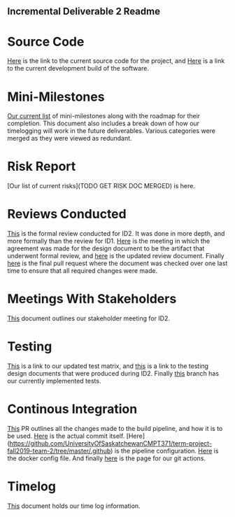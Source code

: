 ## Incremental Deliverable 2 Readme

# Source Code

[Here](https://github.com/UniversityOfSaskatchewanCMPT371/term-project-fall2019-team-2/tree/develop/src) is the link to the current source code for the project, and [Here](https://dev.braunson.me/) is a link to the current development build of the software.

# Mini-Milestones

[Our current list](https://github.com/UniversityOfSaskatchewanCMPT371/term-project-fall2019-team-2/blob/master/documents/ID2/ID3%20Mini-Milestones.pdf) of mini-milestones along with the roadmap for their completion.  This document also includes a break down of how our timelogging will work in the future deliverables.  Various categories were merged as they were viewed as redundant.

# Risk Report

[Our list of current risks](TODO GET RISK DOC MERGED) is here. 

# Reviews Conducted

[This](hhttps://github.com/UniversityOfSaskatchewanCMPT371/term-project-fall2019-team-2/blob/master/documents/reviews/ID2FormalReview.pdf) is the formal review conducted for ID2. It was done in more depth, and more formally than the review for ID1. [Here](https://github.com/UniversityOfSaskatchewanCMPT371/term-project-fall2019-team-2/blob/master/documents/meetings/agenda10.15.md) is the meeting in which the agreement was made for the design document to be the artifact that underwent formal review, and [here](https://github.com/UniversityOfSaskatchewanCMPT371/term-project-fall2019-team-2/blob/master/documents/reviews/DocReview.tex) is the updated review document.  Finally [here](https://github.com/UniversityOfSaskatchewanCMPT371/term-project-fall2019-team-2/pull/56) is the final pull request where the document was checked over one last time to ensure that all required changes were made.

# Meetings With Stakeholders

[This](https://github.com/UniversityOfSaskatchewanCMPT371/term-project-fall2019-team-2/blob/master/documents/meetings/stakeholder19.4.md) document outlines our stakeholder meeting for ID2. 

# Testing

[This](https://docs.google.com/spreadsheets/d/1ZnNRrXKV4FqdfMf8I6ga-5IDUYAZFbtIXiw5_pEGHTY/edit#gid=0) is a link to our updated test matrix, and [this](https://github.com/UniversityOfSaskatchewanCMPT371/term-project-fall2019-team-2/blob/master/documents/ID2/TestDesignDoc.pdf) is a link to the testing design documents that were produced during ID2.  Finally [this](https://github.com/UniversityOfSaskatchewanCMPT371/term-project-fall2019-team-2/tree/evv446-testing/src/__tests__) branch has our currently implemented tests.

# Continous Integration

[This](https://github.com/UniversityOfSaskatchewanCMPT371/term-project-fall2019-team-2/pull/44) PR outlines all the changes made to the build pipeline, and how it is to be used. [Here](https://github.com/UniversityOfSaskatchewanCMPT371/term-project-fall2019-team-2/tree/develop/documents/builds) is the actual commit itself. [Here] (https://github.com/UniversityOfSaskatchewanCMPT371/term-project-fall2019-team-2/tree/master/.github) is the pipeline configuration.  [Here](https://github.com/UniversityOfSaskatchewanCMPT371/term-project-fall2019-team-2/blob/develop/Dockerfile) is the docker config file. And finally [here](https://github.com/UniversityOfSaskatchewanCMPT371/term-project-fall2019-team-2/actions) is the page for our git actions.

# Timelog

[This](https://docs.google.com/spreadsheets/d/1NQE-0Cl15hqOMuEmQf0g8BnSgYWp-6AZVLhdm_tuwbE/edit#gid=688492208) document holds our time log information.

